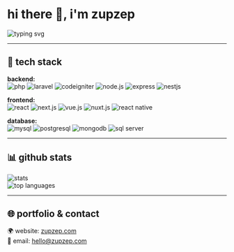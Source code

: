 # hi there 👋, i'm zupzep

<img src="https://readme-typing-svg.demolab.com?font=fira+code&weight=600&size=28&pause=1000&color=e0234e&center=false&vcenter=true&width=435&lines=fullstack+developer" alt="typing svg" />

---

## 🧰 tech stack

**backend:**  
![php](https://img.shields.io/badge/php-777bb4?logo=php&logoColor=white)
![laravel](https://img.shields.io/badge/laravel-ff2d20?logo=laravel&logoColor=white)
![codeigniter](https://img.shields.io/badge/codeigniter-ef4223?logo=codeigniter&logoColor=white)
![node.js](https://img.shields.io/badge/node.js-339933?logo=node.js&logoColor=white)
![express](https://img.shields.io/badge/express-000000?logo=express&logoColor=white)
![nestjs](https://img.shields.io/badge/nestjs-e0234e?logo=nestjs&logoColor=white)

**frontend:**  
![react](https://img.shields.io/badge/react-61dafb?logo=react&logoColor=black)
![next.js](https://img.shields.io/badge/next.js-000000?logo=next.js&logoColor=white)
![vue.js](https://img.shields.io/badge/vue.js-4fc08d?logo=vue.js&logoColor=white)
![nuxt.js](https://img.shields.io/badge/nuxt.js-00dc82?logo=nuxt.js&logoColor=white)
![react native](https://img.shields.io/badge/react%20native-61dafb?logo=react&logoColor=black)

**database:**  
![mysql](https://img.shields.io/badge/mysql-4479a1?logo=mysql&logoColor=white)
![postgresql](https://img.shields.io/badge/postgresql-4169e1?logo=postgresql&logoColor=white)
![mongodb](https://img.shields.io/badge/mongodb-47a248?logo=mongodb&logoColor=white)
![sql server](https://img.shields.io/badge/sql%20server-cc2927?logo=microsoftsqlserver&logoColor=white)

---

## 📊 github stats

![stats](https://github-readme-stats.vercel.app/api?username=zupzep&show_icons=true&theme=tokyonight)  
![top languages](https://github-readme-stats.vercel.app/api/top-langs/?username=zupzep&layout=compact&theme=tokyonight)

---

## 🌐 portfolio & contact

🌍 website: [zupzep.com](https://zupzep.com)  
📧 email: hello@zupzep.com
